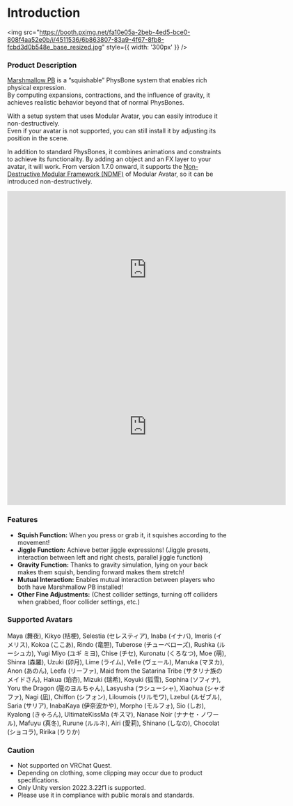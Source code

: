 
# Introduction

<img
src="https://booth.pximg.net/fa10e05a-2beb-4ed5-bce0-808f4aa52e0b/i/4511536/6b863807-83a9-4f67-8fb8-fcbd3d0b548e_base_resized.jpg"
style={{ width: '300px' }}
/>

### Product Description

[Marshmallow PB](https://wataame89.booth.pm/items/4511536) is a “squishable” PhysBone system that enables rich physical expression.  
By computing expansions, contractions, and the influence of gravity, it achieves realistic behavior beyond that of normal PhysBones.

With a setup system that uses Modular Avatar, you can easily introduce it non-destructively.  
Even if your avatar is not supported, you can still install it by adjusting its position in the scene.

In addition to standard PhysBones, it combines animations and constraints to achieve its functionality. By adding an object and an FX layer to your avatar, it will work. From version 1.7.0 onward, it supports the [Non-Destructive Modular Framework (NDMF)](https://github.com/bdunderscore/ndmf) of Modular Avatar, so it can be introduced non-destructively.

<iframe width="640" height="360" src="https://player.vimeo.com/video/1050257536?h=72156f9447&amp;badge=0&amp;autopause=0&amp;player_id=0&amp;app_id=58479" title="YouTube video player" frameBorder="0" allow="accelerometer; autoplay; clipboard-write; encrypted-media; gyroscope; picture-in-picture; web-share" allowFullScreen></iframe>

<iframe width="640" height="360" src="https://player.vimeo.com/video/1050257567?h=0233c8ce70&amp;badge=0&amp;autopause=0&amp;player_id=0&amp;app_id=58479" title="YouTube video player" frameBorder="0" allow="accelerometer; autoplay; clipboard-write; encrypted-media; gyroscope; picture-in-picture; web-share" allowFullScreen></iframe>

### Features

- **Squish Function:** When you press or grab it, it squishes according to the movement!
- **Jiggle Function:** Achieve better jiggle expressions! (Jiggle presets, interaction between left and right chests, parallel jiggle function)
- **Gravity Function:** Thanks to gravity simulation, lying on your back makes them squish, bending forward makes them stretch!
- **Mutual Interaction:** Enables mutual interaction between players who both have Marshmallow PB installed!
- **Other Fine Adjustments:** (Chest collider settings, turning off colliders when grabbed, floor collider settings, etc.)

### Supported Avatars

Maya (舞夜), Kikyo (桔梗), Selestia (セレスティア), Inaba (イナバ), Imeris (イメリス), Kokoa (ここあ), Rindo (竜胆), Tuberose (チューベローズ), Rushka (ルーシュカ), Yugi Miyo (ユギ ミヨ), Chise (チセ), Kuronatu (くろなつ), Moe (萌), Shinra (森羅), Uzuki (卯月), Lime (ライム), Velle (ヴェール), Manuka (マヌカ), Anon (あのん), Leefa (リーファ), Maid from the Satarina Tribe (サタリナ族のメイドさん), Hakua (珀杏), Mizuki (瑞希), Koyuki (狐雪), Sophina (ソフィナ), Yoru the Dragon (龍のヨルちゃん), Lasyusha (ラシューシャ), Xiaohua (シャオファ), Nagi (凪), Chiffon (シフォン), Liloumois (リルモワ), Lzebul (ルゼブル), Saria (サリア), InabaKaya (伊奈波かや), Morpho (モルフォ), Sio (しお), Kyalong (きゃろん), UltimateKissMa (キスマ), Nanase Noir (ナナセ・ノワール), Mafuyu (真冬), Rurune (ルルネ), Airi (愛莉), Shinano (しなの), Chocolat (ショコラ), Ririka (りりか)

### Caution

- Not supported on VRChat Quest.
- Depending on clothing, some clipping may occur due to product specifications.
- Only Unity version 2022.3.22f1 is supported.
- Please use it in compliance with public morals and standards.

